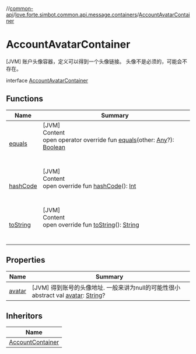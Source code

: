 //[common-api](../../index.md)/[love.forte.simbot.common.api.message.containers](../index.md)/[AccountAvatarContainer](index.md)



# AccountAvatarContainer  
 [JVM] 账户头像容器，定义可以得到一个头像链接。 头像不是必须的，可能会不存在。  
  
interface [AccountAvatarContainer](index.md)   


## Functions  
  
|  Name|  Summary| 
|---|---|
| [equals](https://kotlinlang.org/api/latest/jvm/stdlib/kotlin/-any/equals.html)| [JVM]  <br>Content  <br>open operator override fun [equals](https://kotlinlang.org/api/latest/jvm/stdlib/kotlin/-any/equals.html)(other: [Any](https://kotlinlang.org/api/latest/jvm/stdlib/kotlin/-any/index.html)?): [Boolean](https://kotlinlang.org/api/latest/jvm/stdlib/kotlin/-boolean/index.html)  <br><br><br>
| [hashCode](https://kotlinlang.org/api/latest/jvm/stdlib/kotlin/-any/hash-code.html)| [JVM]  <br>Content  <br>open override fun [hashCode](https://kotlinlang.org/api/latest/jvm/stdlib/kotlin/-any/hash-code.html)(): [Int](https://kotlinlang.org/api/latest/jvm/stdlib/kotlin/-int/index.html)  <br><br><br>
| [toString](https://kotlinlang.org/api/latest/jvm/stdlib/kotlin/-any/to-string.html)| [JVM]  <br>Content  <br>open override fun [toString](https://kotlinlang.org/api/latest/jvm/stdlib/kotlin/-any/to-string.html)(): [String](https://kotlinlang.org/api/latest/jvm/stdlib/kotlin/-string/index.html)  <br><br><br>


## Properties  
  
|  Name|  Summary| 
|---|---|
| [avatar](index.md#love.forte.simbot.common.api.message.containers/AccountAvatarContainer/avatar/#/PointingToDeclaration/)|  [JVM] 得到账号的头像地址. 一般来讲为null的可能性很小abstract val [avatar](index.md#love.forte.simbot.common.api.message.containers/AccountAvatarContainer/avatar/#/PointingToDeclaration/): [String](https://kotlinlang.org/api/latest/jvm/stdlib/kotlin/-string/index.html)?   <br>


## Inheritors  
  
|  Name| 
|---|
| [AccountContainer](../-account-container/index.md)

